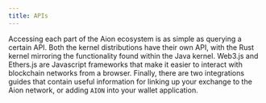 ```yaml
---
title: APIs
---
```


Accessing each part of the Aion ecosystem is as simple as querying a certain API. Both the kernel distributions have their own API, with the Rust kernel mirroring the functionality found within the Java kernel. Web3.js and Ethers.js are Javascript frameworks that make it easier to interact with blockchain networks from a browser. Finally, there are two integrations guides that contain useful information for linking up your exchange to the Aion network, or adding `AION` into your wallet application.


